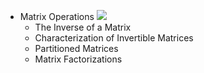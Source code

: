 * Matrix Operations ![](https://else.fcim.utm.md/pluginfile.php/34475/mod_resource/intro/Refresh_5.jpg)
  * The Inverse of a Matrix
  * Characterization of Invertible Matrices
  * Partitioned Matrices
  * Matrix Factorizations
